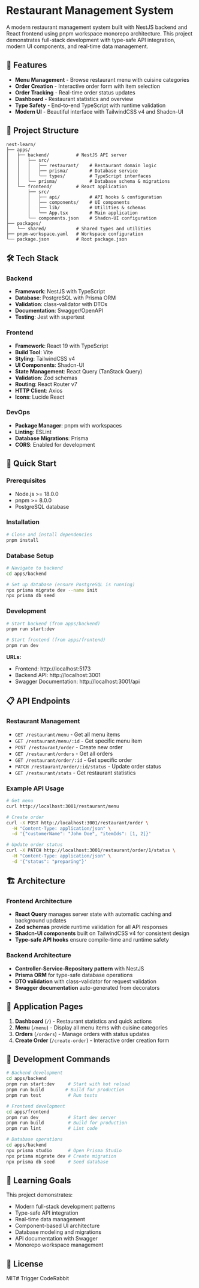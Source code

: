 # Restaurant Management System

A modern restaurant management system built with NestJS backend and React frontend using pnpm workspace monorepo architecture. This project demonstrates full-stack development with type-safe API integration, modern UI components, and real-time data management.

## 🚀 Features

- **Menu Management** - Browse restaurant menu with cuisine categories
- **Order Creation** - Interactive order form with item selection
- **Order Tracking** - Real-time order status updates
- **Dashboard** - Restaurant statistics and overview
- **Type Safety** - End-to-end TypeScript with runtime validation
- **Modern UI** - Beautiful interface with TailwindCSS v4 and Shadcn-UI

## 📁 Project Structure

```
nest-learn/
├── apps/
│   ├── backend/          # NestJS API server
│   │   ├── src/
│   │   │   ├── restaurant/    # Restaurant domain logic
│   │   │   ├── prisma/        # Database service
│   │   │   └── types/         # TypeScript interfaces
│   │   └── prisma/            # Database schema & migrations
│   └── frontend/         # React application
│       ├── src/
│       │   ├── api/           # API hooks & configuration
│       │   ├── components/    # UI components
│       │   ├── lib/           # Utilities & schemas
│       │   └── App.tsx        # Main application
│       └── components.json    # Shadcn-UI configuration
├── packages/
│   └── shared/           # Shared types and utilities
├── pnpm-workspace.yaml   # Workspace configuration
└── package.json          # Root package.json
```

## 🛠️ Tech Stack

### Backend
- **Framework**: NestJS with TypeScript
- **Database**: PostgreSQL with Prisma ORM
- **Validation**: class-validator with DTOs
- **Documentation**: Swagger/OpenAPI
- **Testing**: Jest with supertest

### Frontend
- **Framework**: React 19 with TypeScript
- **Build Tool**: Vite
- **Styling**: TailwindCSS v4
- **UI Components**: Shadcn-UI
- **State Management**: React Query (TanStack Query)
- **Validation**: Zod schemas
- **Routing**: React Router v7
- **HTTP Client**: Axios
- **Icons**: Lucide React

### DevOps
- **Package Manager**: pnpm with workspaces
- **Linting**: ESLint
- **Database Migrations**: Prisma
- **CORS**: Enabled for development

## 🚀 Quick Start

### Prerequisites

- Node.js >= 18.0.0
- pnpm >= 8.0.0
- PostgreSQL database

### Installation

```bash
# Clone and install dependencies
pnpm install
```

### Database Setup

```bash
# Navigate to backend
cd apps/backend

# Set up database (ensure PostgreSQL is running)
npx prisma migrate dev --name init
npx prisma db seed
```

### Development

```bash
# Start backend (from apps/backend)
pnpm run start:dev

# Start frontend (from apps/frontend) 
pnpm run dev
```

**URLs:**
- Frontend: http://localhost:5173
- Backend API: http://localhost:3001
- Swagger Documentation: http://localhost:3001/api

## 📋 API Endpoints

### Restaurant Management
- `GET /restaurant/menu` - Get all menu items
- `GET /restaurant/menu/:id` - Get specific menu item
- `POST /restaurant/order` - Create new order
- `GET /restaurant/orders` - Get all orders
- `GET /restaurant/order/:id` - Get specific order
- `PATCH /restaurant/order/:id/status` - Update order status
- `GET /restaurant/stats` - Get restaurant statistics

### Example API Usage

```bash
# Get menu
curl http://localhost:3001/restaurant/menu

# Create order
curl -X POST http://localhost:3001/restaurant/order \
  -H "Content-Type: application/json" \
  -d '{"customerName": "John Doe", "itemIds": [1, 2]}'

# Update order status
curl -X PATCH http://localhost:3001/restaurant/order/1/status \
  -H "Content-Type: application/json" \
  -d '{"status": "preparing"}'
```

## 🏗️ Architecture

### Frontend Architecture
- **React Query** manages server state with automatic caching and background updates
- **Zod schemas** provide runtime validation for all API responses
- **Shadcn-UI components** built on TailwindCSS v4 for consistent design
- **Type-safe API hooks** ensure compile-time and runtime safety

### Backend Architecture
- **Controller-Service-Repository pattern** with NestJS
- **Prisma ORM** for type-safe database operations
- **DTO validation** with class-validator for request validation
- **Swagger documentation** auto-generated from decorators

## 📱 Application Pages

1. **Dashboard** (`/`) - Restaurant statistics and quick actions
2. **Menu** (`/menu`) - Display all menu items with cuisine categories  
3. **Orders** (`/orders`) - Manage orders with status updates
4. **Create Order** (`/create-order`) - Interactive order creation form

## 🔧 Development Commands

```bash
# Backend development
cd apps/backend
pnpm run start:dev     # Start with hot reload
pnpm run build        # Build for production
pnpm run test          # Run tests

# Frontend development  
cd apps/frontend
pnpm run dev           # Start dev server
pnpm run build         # Build for production
pnpm run lint          # Lint code

# Database operations
cd apps/backend
npx prisma studio      # Open Prisma Studio
npx prisma migrate dev # Create migration
npx prisma db seed     # Seed database
```

## 🎯 Learning Goals

This project demonstrates:
- Modern full-stack development patterns
- Type-safe API integration
- Real-time data management
- Component-based UI architecture
- Database modeling and migrations
- API documentation with Swagger
- Monorepo workspace management

## 📝 License

MIT# Trigger CodeRabbit
